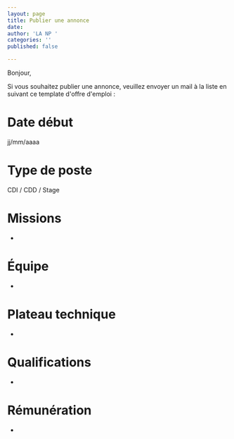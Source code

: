 ```yaml
---
layout: page
title: Publier une annonce
date: 
author: 'LA NP '
categories: ''
published: false

---
```

Bonjour,

Si vous souhaitez publier une annonce, veuillez envoyer un mail à la liste en suivant ce template d'offre d'emploi :

# Date début

jj/mm/aaaa

# Type de poste

CDI / CDD / Stage

# Missions

* 

# Équipe

* 

# Plateau technique

* 

# Qualifications

* 

# Rémunération

* 